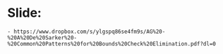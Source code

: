 # Slide:
    - https://www.dropbox.com/s/ylgspq86se4fm9s/AG%20-%20A%20De%20Sarker%20-%20Common%20Patterns%20for%20Bounds%20Check%20Elimination.pdf?dl=0